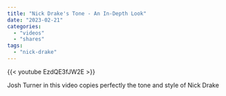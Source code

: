 ```yaml
---
title: "Nick Drake's Tone - An In-Depth Look"
date: "2023-02-21"
categories:
  - "videos"
  - "shares"
tags:
  - "nick-drake"
---
```


{{< youtube EzdQE3fJW2E >}}

Josh Turner in this video copies perfectly the tone and style of Nick Drake